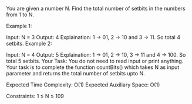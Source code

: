 You are given a number N. Find the total number of setbits in the numbers from 1 to N. 

Example 1:

Input: N = 3
Output: 4
Explaination: 
1 -> 01, 2 -> 10 and 3 -> 11. 
So total 4 setbits.
Example 2:

Input: N = 4
Output: 5
Explaination: 1 -> 01, 2 -> 10, 3 -> 11 
and 4 -> 100. So total 5 setbits.
Your Task:
You do not need to read input or print anything. Your task is to complete the function countBits() which takes N as input parameter and returns the total number of setbits upto N.

Expected Time Complexity: O(1)
Expected Auxiliary Space: O(1)

Constraints:
1 ≤ N ≤ 109

